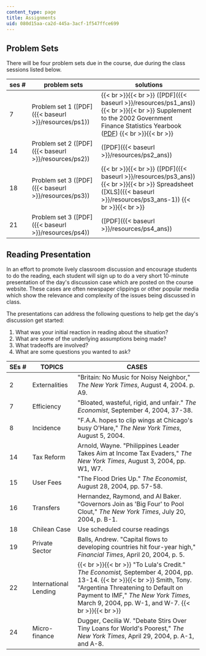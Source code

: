 ```yaml
---
content_type: page
title: Assignments
uid: 080d15aa-ca2d-445a-3acf-1f547ffce699
---
```


Problem Sets
------------

There will be four problem sets due in the course, due during the class sessions listed below.

| ses # | problem sets | solutions |
| --- | --- | --- |
| 7 | Problem set 1 ([PDF]({{< baseurl >}}/resources/ps1)) |  {{< br >}}{{< br >}} ([PDF]({{< baseurl >}}/resources/ps1_ans)) {{< br >}}{{< br >}} Supplement to the 2002 Government Finance Statistics Yearbook ([PDF](http://www.imf.org/external/pubs/ft/gfs/manual/supp.pdf)) {{< br >}}{{< br >}}  |
| 14 | Problem set 2 ([PDF]({{< baseurl >}}/resources/ps2)) | ([PDF]({{< baseurl >}}/resources/ps2_ans)) |
| 18 | Problem set 3 ([PDF]({{< baseurl >}}/resources/ps3)) |  {{< br >}}{{< br >}} ([PDF]({{< baseurl >}}/resources/ps3_ans)) {{< br >}}{{< br >}} Spreadsheet ([XLS]({{< baseurl >}}/resources/ps3_ans-1)) {{< br >}}{{< br >}}  |
| 21 | Problem set 3 ([PDF]({{< baseurl >}}/resources/ps4)) | ([PDF]({{< baseurl >}}/resources/ps4_ans)) 

Reading Presentation
--------------------

In an effort to promote lively classroom discussion and encourage students to do the reading, each student will sign up to do a very short 10-minute presentation of the day's discussion case which are posted on the course website. These cases are often newspaper clippings or other popular media which show the relevance and complexity of the issues being discussed in class.

The presentations can address the following questions to help get the day's discussion get started:

1.  What was your initial reaction in reading about the situation?
2.  What are some of the underlying assumptions being made?
3.  What tradeoffs are involved?
4.  What are some questions you wanted to ask?

| SEs # | TOPICS | CASES |
| --- | --- | --- |
| 2 | Externalities | "Britain: No Music for Noisy Neighbor," _The New York Times_, August 4, 2004. p. A9. |
| 7 | Efficiency | "Bloated, wasteful, rigid, and unfair." _The Economist_, September 4, 2004, 37-38. |
| 8 | Incidence | "F.A.A. hopes to clip wings at Chicago's busy O'Hare," _The New York Times_, August 5, 2004. |
| 14 | Tax Reform | Arnold, Wayne. "Philippines Leader Takes Aim at Income Tax Evaders," _The New York Times_, August 3, 2004, pp. W1, W7. |
| 15 | User Fees | "The Flood Dries Up." _The Economist_, August 28, 2004, pp. 57-58. |
| 16 | Transfers | Hernandez, Raymond, and Al Baker. "Governors Join as 'Big Four' to Pool Clout," _The New York Times_, July 20, 2004, p. B-1. |
| 18 | Chilean Case | Use scheduled course readings |
| 19 | Private Sector | Balls, Andrew. "Capital flows to developing countries hit four-year high," _Financial Times_, April 20, 2004, p. 5. |
| 22 | International Lending |  {{< br >}}{{< br >}} "To Lula's Credit." _The Economist,_ September 4, 2004, pp. 13-14. {{< br >}}{{< br >}} Smith, Tony. "Argentina Threatening to Default on Payment to IMF," _The New York Times_, March 9, 2004, pp. W-1, and W-7. {{< br >}}{{< br >}}  |
| 24 | Micro-finance | Dugger, Cecilia W. "Debate Stirs Over Tiny Loans for World's Poorest," _The New York Times_, April 29, 2004, p. A-1, and A-8.